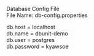 Database Config File\
File Name: db-config.properties

db.host = localhost\
db.name = dbunit-demo\
db.user = postgres\
db.password = kyawsoe
